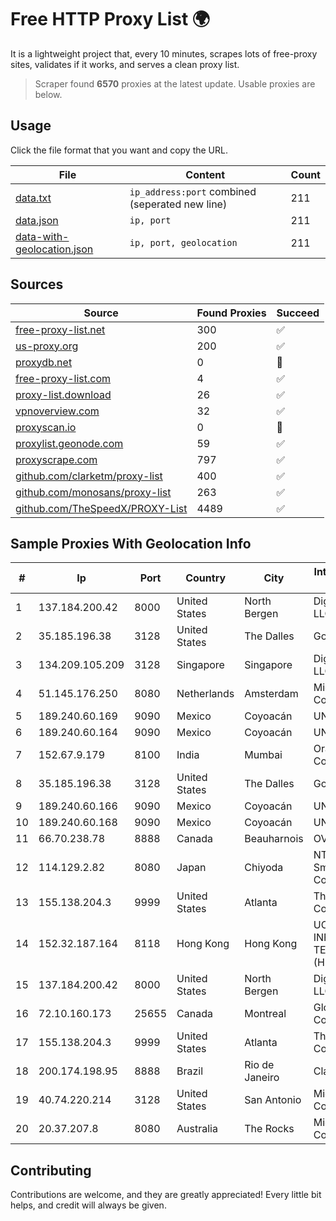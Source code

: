 
# Free HTTP Proxy List 🌍

It is a lightweight project that, every 10 minutes, scrapes lots of free-proxy sites, validates if it works, and serves a clean proxy list.


> Scraper found **6570** proxies at the latest update. Usable proxies are below.

## Usage

Click the file format that you want and copy the URL.


|File|Content|Count|
|----|-------|-----|
|[data.txt](https://raw.githubusercontent.com/themiralay/Proxy-List-World/master/data.txt)|`ip_address:port` combined (seperated new line)|211|
|[data.json](https://raw.githubusercontent.com/themiralay/Proxy-List-World/master/data.json)|`ip, port`|211|
|[data-with-geolocation.json](https://raw.githubusercontent.com/themiralay/Proxy-List-World/master/data-with-geolocation.json)|`ip, port, geolocation`|211|

## Sources

|Source|Found Proxies|Succeed|
|------|-------------|-------|
|[free-proxy-list.net](https://free-proxy-list.net)|300|✅|
|[us-proxy.org](https://www.us-proxy.org)|200|✅|
|[proxydb.net](http://proxydb.net)|0|🚫|
|[free-proxy-list.com](https://free-proxy-list.com/?page=&port=&type%5B%5D=http&type%5B%5D=https&up_time=0&search=Search)|4|✅|
|[proxy-list.download](https://www.proxy-list.download/HTTP)|26|✅|
|[vpnoverview.com](https://vpnoverview.com/privacy/anonymous-browsing/free-proxy-servers)|32|✅|
|[proxyscan.io](https://www.proxyscan.io)|0|🚫|
|[proxylist.geonode.com](https://proxylist.geonode.com/api/proxy-list?limit=300&page=1&sort_by=lastChecked&sort_type=desc&protocols=http,https)|59|✅|
|[proxyscrape.com](https://api.proxyscrape.com/v2/?request=displayproxies&protocol=http&timeout=10000&country=all&ssl=all&anonymity=all)|797|✅|
|[github.com/clarketm/proxy-list](https://raw.githubusercontent.com/clarketm/proxy-list/master/proxy-list-raw.txt)|400|✅|
|[github.com/monosans/proxy-list](https://raw.githubusercontent.com/monosans/proxy-list/main/proxies/http.txt)|263|✅|
|[github.com/TheSpeedX/PROXY-List](https://raw.githubusercontent.com/TheSpeedX/PROXY-List/master/http.txt)|4489|✅|


## Sample Proxies With Geolocation Info

|#|Ip|Port|Country|City|Internet Service Provider|
|-|--|----|-------|----|-------------------------|
|1|137.184.200.42|8000|United States|North Bergen|DigitalOcean, LLC|
|2|35.185.196.38|3128|United States|The Dalles|Google LLC|
|3|134.209.105.209|3128|Singapore|Singapore|DigitalOcean, LLC|
|4|51.145.176.250|8080|Netherlands|Amsterdam|Microsoft Corporation|
|5|189.240.60.169|9090|Mexico|Coyoacán|UNINET|
|6|189.240.60.164|9090|Mexico|Coyoacán|UNINET|
|7|152.67.9.179|8100|India|Mumbai|Oracle Corporation|
|8|35.185.196.38|3128|United States|The Dalles|Google LLC|
|9|189.240.60.166|9090|Mexico|Coyoacán|UNINET|
|10|189.240.60.168|9090|Mexico|Coyoacán|UNINET|
|11|66.70.238.78|8888|Canada|Beauharnois|OVH SAS|
|12|114.129.2.82|8080|Japan|Chiyoda|NTT SmartConnect Corporation|
|13|155.138.204.3|9999|United States|Atlanta|The Constant Company|
|14|152.32.187.164|8118|Hong Kong|Hong Kong|UCLOUD INFORMATION TECHNOLOGY (HK) LIMITED|
|15|137.184.200.42|8000|United States|North Bergen|DigitalOcean, LLC|
|16|72.10.160.173|25655|Canada|Montreal|GloboTech Communications|
|17|155.138.204.3|9999|United States|Atlanta|The Constant Company|
|18|200.174.198.95|8888|Brazil|Rio de Janeiro|Claro S.A|
|19|40.74.220.214|3128|United States|San Antonio|Microsoft Corporation|
|20|20.37.207.8|8080|Australia|The Rocks|Microsoft Corporation|



## Contributing

Contributions are welcome, and they are greatly appreciated! Every
little bit helps, and credit will always be given.

